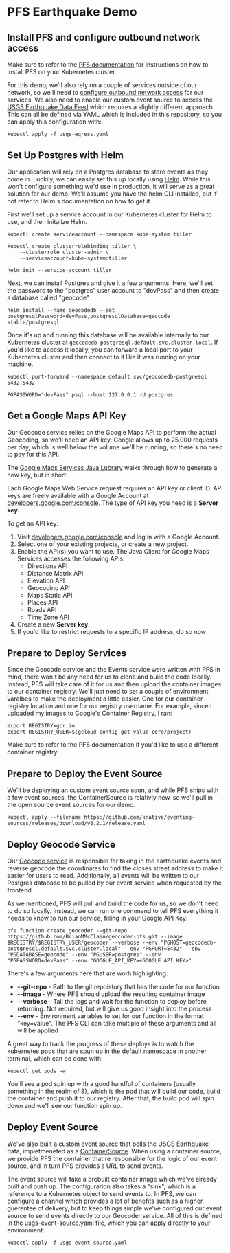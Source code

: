 PFS Earthquake Demo
===

Install PFS and configure outbound network access
---
Make sure to refer to the [PFS documentation](https://docs.pivotal.io/pfs/) for instructions on how to install PFS on your Kubernetes cluster. 

For this demo, we'll also rely on a couple of services outside of our network, so we'll need to [configure outbound network access](https://github.com/knative/docs/blob/master/serving/outbound-network-access.md) for our services. We also need to enable our custom event source to access the [USGS Earthquake Data Feed](https://earthquake.usgs.gov/earthquakes/feed/v1.0/summary/all_hour.geojson) which requires a slightly different approach. This can all be defined via YAML which is included in this repository, so you can apply this configuration with:

```
kubectl apply -f usgs-egress.yaml
```

Set Up Postgres with Helm
---
Our application will rely on a Postgres database to store events as they come in. Luckily, we can easily set this up locally using [Helm](https://helm.sh/). While this won't configure something we'd use in production, it will serve as a great solution for our demo. We'll assume you have the helm CLI installed, but if not refer to Helm's documentation on how to get it.

First we'll set up a service account in our Kubernetes cluster for Helm to use, and then initalize Helm.

```
kubectl create serviceaccount --namespace kube-system tiller

kubectl create clusterrolebinding tiller \
    --clusterrole cluster-admin \
    --serviceaccount=kube-system:tiller

helm init --service-account tiller
```

Next, we can install Postgres and give it a few arguments. Here, we'll set the password to the "postgres" user account to "devPass" and then create a database called "geocode"

```
helm install --name geocodedb --set postgresqlPassword=devPass,postgresqlDatabase=geocode stable/postgresql
```

Once it's up and running this database will be available internally to our Kubernetes cluster at `geocodedb-postgresql.default.svc.cluster.local`. If you'd like to access it locally, you can forward a local port to your Kubernetes cluster and then connect to it like it was running on your machine.

```
kubectl port-forward --namespace default svc/geocodedb-postgresql 5432:5432

PGPASSWORD="devPass" psql --host 127.0.0.1 -U postgres
```

Get a Google Maps API Key
---

Our Geocode service relies on the Google Maps API to perform the actual Geocoding, so we'll need an API key. Google allows up to 25,000 requests per day, which is well below the volume we'll be running, so there's no need to pay for this API.

The [Google Maps Services Java Lubrary](https://github.com/googlemaps/google-maps-services-java#api-keys) walks through how to generate a new key, but in short:

Each Google Maps Web Service request requires an API key or client ID. API keys are freely available with a Google Account at [developers.google.com/console](https://developers.google.com/console). The
type of API key you need is a **Server key**.

To get an API key:

 1. Visit [developers.google.com/console](https://developers.google.com/console)
  and log in with a Google Account.
 1. Select one of your existing projects, or create a new project.
 1. Enable the API(s) you want to use. The Java Client for Google Maps Services
    accesses the following APIs:
    - Directions API
    - Distance Matrix API
    - Elevation API
    - Geocoding API
    - Maps Static API
    - Places API
    - Roads API
    - Time Zone API
 1. Create a new **Server key**.
 1. If you'd like to restrict requests to a specific IP address, do so now

Prepare to Deploy Services
---

Since the Geocode service and the Events service were written with PFS in mind, there won't be any need for us to clone and build the code locally. Instead, PFS will take care of it for us and then upload the container images to our container registry. We'll just need to set a couple of environment varalbes to make the deployment a little easier. One for our container registry location and one for our registry username. For example, since I uploaded my images to Google's Container Registry, I ran:

```
export REGISTRY=gcr.io
export REGISTRY_USER=$(gcloud config get-value core/project)
```

Make sure to refer to the PFS documentation if you'd like to use a different container registry.

Prepare to Deploy the Event Source
---

We'll be deploying an custom event source soon, and while PFS ships with a few event sources, the ContainerSource is relativly new, so we'll pull in the open source event sources for our demo.

```
kubectl apply --filename https://github.com/knative/eventing-sources/releases/download/v0.2.1/release.yaml
```

Deploy Geocode Service
---

Our [Geocode service](https://github.com/BrianMMcClain/geocoder-pfs) is responsible for taking in the earthquake events and reverse geocode the coordinates to find the closes street address to make it easier for users to read. Additionally, all events will be written to our Postgres database to be pulled by our event service when requested by the frontend.

As we mentioned, PFS will pull and build the code for us, so we don't need to do so locally. Instead, we can run one command to tell PFS everything it needs to know to run our service, filling in your Google API Key:

```
pfs function create geocoder --git-repo https://github.com/BrianMMcClain/geocoder-pfs.git --image $REGISTRY/$REGISTRY_USER/geocoder --verbose --env "PGHOST=geocodedb-postgresql.default.svc.cluster.local" --env "PGPORT=5432" --env "PGDATABASE=geocode" --env "PGUSER=postgres" --env "PGPASSWORD=devPass" --env "GOOGLE_API_KEY=<GOOGLE API KEY>"
```

There's a few arguments here that are worh highlighting:

- **--git-repo** - Path to the git repoistory that has the code for our function
- **--image** - Where PFS should upload the resulting container image
- **--verbose** - Tail the logs and wait for the function to deploy before returning. Not required, but will give us good insight into the process
- **--env** - Environment variables to set for our function in the format "key=value". The PFS CLI can take multiple of these arguments and all will be applied

A great way to track the progress of these deploys is to watch the kubernetes pods that are spun up in the default namespace in another terminal, which can be done with:

```
kubectl get pods -w
```

You'll see a pod spin up with a good handful of containers (usually something in the realm of 8), which is the pod that will build our code, build the container and push it to our registry. After that, the build pod will spin down and we'll see our function spin up.

Deploy Event Source
---

We've also built a custom [event source](https://github.com/knative/docs/tree/master/eventing#sources) that polls the USGS Earthquake data, impletmeneted as a [ContainerSource](https://github.com/knative/docs/tree/master/eventing#containersource). When using a container source, we provide PFS the container that're responsible for the logic of our event source, and in turn PFS provides a URL to send events.

The event source will take a prebuilt container image which we've already built and push up. The configurarion also takes a "sink", which is a reference to a Kubernetes object to send events to. In PFS, we can configure a channel which provides a lot of benefits such as a higher guerentee of delivery, but to keep things simple we've configured our event source to send events directly to our Geocoder service. All of this is defined in the [usgs-event-source.yaml](usgs-event-source.yaml) file, which you can apply directly to your environment:

```
kubectl apply -f usgs-event-source.yaml
```